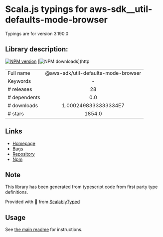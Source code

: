 
# Scala.js typings for aws-sdk__util-defaults-mode-browser

Typings are for version 3.190.0

## Library description:
[![NPM version](https://img.shields.io/npm/v/@aws-sdk/util-defaults-mode-browser/latest.svg)](https://www.npmjs.com/package/@aws-sdk/util-defaults-mode-browser) [![NPM downloads](https://img.shields.io/npm/dm/@aws-sdk/util-defaults-mode-browser.svg)](http

|                    |                 |
| ------------------ | :-------------: |
| Full name          | @aws-sdk/util-defaults-mode-browser |
| Keywords           | - |
| # releases         | 28 |
| # dependents       | 0.0 |
| # downloads        | 1.0002498333333334E7 |
| # stars            | 1854.0 |

## Links
- [Homepage](https://github.com/aws/aws-sdk-js-v3/tree/main/packages/util-defaults-mode-node)
- [Bugs](https://github.com/aws/aws-sdk-js-v3/issues)
- [Repository](https://github.com/aws/aws-sdk-js-v3)
- [Npm](https://www.npmjs.com/package/%40aws-sdk%2Futil-defaults-mode-browser)
    


## Note
This library has been generated from typescript code from first party type definitions.

Provided with :purple_heart: from [ScalablyTyped](https://github.com/oyvindberg/ScalablyTyped)

## Usage
See [the main readme](../../readme.md) for instructions.


